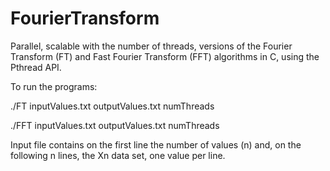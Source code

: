 # FourierTransform

Parallel, scalable with the number of threads, versions of the Fourier Transform (FT)
and Fast Fourier Transform (FFT) algorithms in C, using the Pthread API.

To run the programs:

./FT inputValues.txt outputValues.txt numThreads

./FFT inputValues.txt outputValues.txt numThreads

Input file contains on the first line the number of values (n) and, on the following n
lines, the Xn data set, one value per line.
